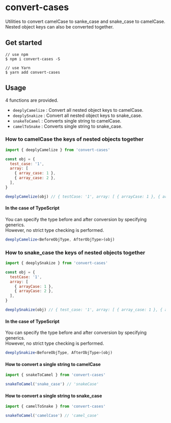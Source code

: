 # convert-cases

Utilities to convert camelCase to sanke_case and snake_case to camelCase.  
Nested object keys can also be converted together.

## Get started

```
// use npm
$ npm i convert-cases -S

// use Yarn
$ yarn add convert-cases
```

## Usage

4 functions are provided.

- `deeplyCamelize` : Convert all nested object keys to camelCase.
- `deeplySnakize` : Convert all nested object keys to snake_case.
- `snakeToCamel` : Converts single string to camelCase.
- `camelToSnake` : Converts single string to snake_case.

### How to camelCase the keys of nested objects together

```js
import { deeplyCamelize } from 'convert-cases'

const obj = {
  test_case: '1',
  array: [
    { array_case: 1 },
    { array_case: 2 },
  ],
}

deeplyCamelize(obj) // { testCase: '1', array: [ { arrayCase: 1 }, { arrayCase: 2 } ] }
```

#### In the case of TypeScript

You can specify the type before and after conversion by specifying generics.  
However, no strict type checking is performed.

```ts
deeplyCamelize<BeforeObjType, AfterObjType>(obj)
```

### How to snake_case the keys of nested objects together

```js
import { deeplySnakize } from 'convert-cases'

const obj = {
  testCase: '1',
  array: [
    { arrayCase: 1 },
    { arrayCase: 2 },
  ],
}

deeplySnakize(obj) // { test_case: '1', array: [ { array_case: 1 }, { array_case: 2 } ] }
```

#### In the case of TypeScript

You can specify the type before and after conversion by specifying generics.  
However, no strict type checking is performed.

```ts
deeplySnakize<BeforeObjType, AfterObjType>(obj)
```

#### How to convert a single string to camelCase

```js
import { snakeToCamel } from 'convert-cases'

snakeToCamel('snake_case') // 'snakeCase'
```

#### How to convert a single string to snake_case

```js
import { camelToSnake } from 'convert-cases'

snakeToCamel('camelCase') // 'camel_case'
```


